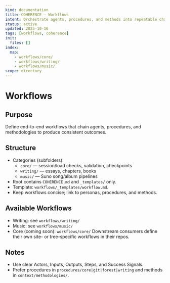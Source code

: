 ```yaml
---
kind: documentation
title: COHERENCE — Workflows
intent: Orchestrate agents, procedures, and methods into repeatable chains
status: active
updated: 2025-10-16
tags: [workflows, coherence]
init:
  files: []
index:
  map:
    - workflows/core/
    - workflows/writing/
    - workflows/music/
scope: directory
---
```


# Workflows

## Purpose
Define end-to-end workflows that chain agents, procedures, and methodologies to produce consistent outcomes.

## Structure
- Categories (subfolders):
  - `core/` — session/load checks, validation, checkpoints
  - `writing/` — essays, chapters, books
  - `music/` — Suno song/album pipelines
- Root contains `COHERENCE.md` and `_templates/` only.
- Template: `workflows/_templates/workflow.md`.
- Keep workflows concise; link to personas, procedures, and methods.

## Available Workflows
- Writing: see `workflows/writing/`
- Music: see `workflows/music/`
- Core (coming soon): `workflows/core/`
Downstream consumers define their own site- or tree-specific workflows in their repos.

## Notes
- Use clear Actors, Inputs, Outputs, Steps, and Success Signals.
- Prefer procedures in `procedures/core|git|forest|writing` and methods in `context/methodologies/`.

